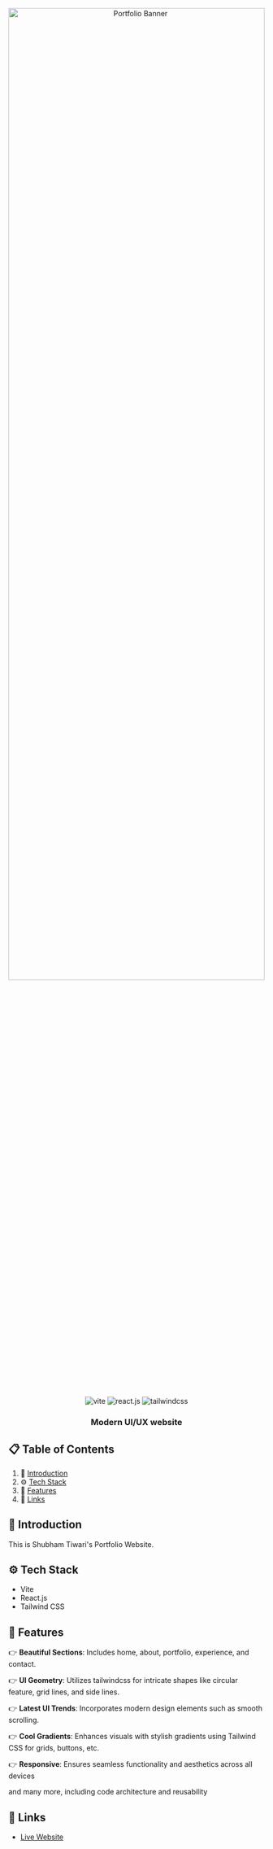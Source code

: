 <div align="center">
  <br />
    <a href="https://shubham-01.netlify.app" target="_blank">
      <img src="https://imagetolink.com/ib/XB1uTz8qKn.png" alt="Portfolio Banner" width="100%" height="70%">
    </a>
  <br />

  <div>
    <img src="https://img.shields.io/badge/-Vite-black?style=for-the-badge&logoColor=white&logo=vite&color=646CFF" alt="vite" />
    <img src="https://img.shields.io/badge/-React_JS-black?style=for-the-badge&logoColor=white&logo=react&color=61DAFB" alt="react.js" />
    <img src="https://img.shields.io/badge/-Tailwind_CSS-black?style=for-the-badge&logoColor=white&logo=tailwindcss&color=06B6D4" alt="tailwindcss" />
  </div>

  <h3 align="center">Modern UI/UX website</h3>
</div>


## 📋 <a name="table">Table of Contents</a>

1. 🤖 [Introduction](#introduction)
2. ⚙️ [Tech Stack](#tech-stack)
3. 🔋 [Features](#features)
6. 🔗 [Links](#links)


## <a name="introduction">🤖 Introduction</a>

This is Shubham Tiwari's Portfolio Website.

## <a name="tech-stack">⚙️ Tech Stack</a>

- Vite
- React.js
- Tailwind CSS

## <a name="features">🔋 Features</a>

👉 **Beautiful Sections**: Includes home, about, portfolio, experience, and contact.

👉 **UI Geometry**: Utilizes tailwindcss for intricate shapes like circular feature, grid lines, and side lines.

👉 **Latest UI Trends**: Incorporates modern design elements such as smooth scrolling.

👉 **Cool Gradients**: Enhances visuals with stylish gradients using Tailwind CSS for grids, buttons, etc.

👉 **Responsive**: Ensures seamless functionality and aesthetics across all devices

and many more, including code architecture and reusability

## <a name="links">🔗 Links</a>

- [Live Website](https://shubham-01.netlify.app/) 


